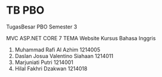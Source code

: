 # TB PBO
TugasBesar PBO Semester 3

MVC ASP.NET CORE 7
TEMA Website Kursus Bahasa Inggris

1. Muhammad Rafi Al Azhim 1214005
2. Daslan Josua Valentino Siahaan 1214011
3. Marjuniati Putri 1214001
4. Hilal Fakhri Dzakwan 1214018
